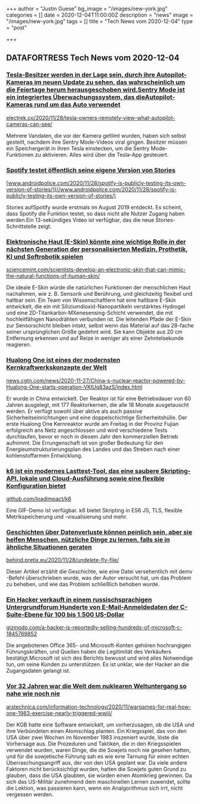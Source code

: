 +++
author = "Justin Guese"
bg_image = "/images/new-york.jpg"
categories = []
date = 2020-12-04T11:00:00Z
description = "news"
image = "/images/new-york.jpg"
tags = []
title = "Tech News vom 2020-12-04"
type = "post"

+++

        
## DATAFORTRESS Tech News vom 2020-12-04



### [Tesla-Besitzer werden in der Lage sein, durch ihre Autopilot-Kameras im neuen Update zu sehen, das wahrscheinlich um die Feiertage herum herausgeschoben wird.Sentry Mode ist ein integriertes Überwachungssystem, das dieAutopilot-Kameras rund um das Auto verwendet](//electrek.co/2020/11/28/tesla-owners-remotely-view-what-autopilot-cameras-can-see/)


[electrek.co/2020/11/28/tesla-owners-remotely-view-what-autopilot-cameras-can-see/](//electrek.co/2020/11/28/tesla-owners-remotely-view-what-autopilot-cameras-can-see/)


Mehrere Vandalen, die vor der Kamera gefilmt wurden, haben sich selbst gestellt, nachdem ihre Sentry Mode-Videos viral gingen. Besitzer müssen ein Speichergerät in ihren Tesla einstecken, um die Sentry Mode-Funktionen zu aktivieren. Alles wird über die Tesla-App gesteuert.


### [Spotify testet öffentlich seine eigene Version von Stories](//www.androidpolice.com/2020/11/28/spotify-is-publicly-testing-its-own-version-of-stories/)


[www.androidpolice.com/2020/11/28/spotify-is-publicly-testing-its-own-version-of-stories/](//www.androidpolice.com/2020/11/28/spotify-is-publicly-testing-its-own-version-of-stories/)


Stories aufSpotify wurde erstmals im August 2019 entdeckt. Es scheint, dass Spotify die Funktion testet, so dass nicht alle Nutzer Zugang haben werden.Ein 13-sekündiges Video ist verfügbar, das die neue Stories-Schnittstelle zeigt.


### [Elektronische Haut (E-Skin) könnte eine wichtige Rolle in der nächsten Generation der personalisierten Medizin, Prothetik, KI und Softrobotik spielen](//sciencemint.com/scientists-develop-an-electronic-skin-that-can-mimic-the-natural-functions-of-human-skin/)


[sciencemint.com/scientists-develop-an-electronic-skin-that-can-mimic-the-natural-functions-of-human-skin/](//sciencemint.com/scientists-develop-an-electronic-skin-that-can-mimic-the-natural-functions-of-human-skin/)


Die ideale E-Skin würde die natürlichen Funktionen der menschlichen Haut nachahmen, wie z. B. Sensorik und Berührung, und gleichzeitig flexibel und haltbar sein. Ein Team von Wissenschaftlern hat eine haltbare E-Skin entwickelt, die ein mit Siliziumdioxid-Nanopartikeln verstärktes Hydrogel und eine 2D-Titankarbin-MXenesensing-Schicht verwendet, die mit hochleitfähigen Nanodrähten verbunden ist. Die leitenden Pfade der E-Skin zur Sensorschicht bleiben intakt, selbst wenn das Material auf das 28-fache seiner ursprünglichen Größe gedehnt wird. Sie kann Objekte aus 20 cm Entfernung erkennen und auf Reize in weniger als einer Zehntelsekunde reagieren.


### [Hualong One ist eines der modernsten Kernkraftwerkskonzepte der Welt](//news.cgtn.com/news/2020-11-27/China-s-nuclear-reactor-powered-by-Hualong-One-starts-operation-VKIUq83azS/index.html)


[news.cgtn.com/news/2020-11-27/China-s-nuclear-reactor-powered-by-Hualong-One-starts-operation-VKIUq83azS/index.html](//news.cgtn.com/news/2020-11-27/China-s-nuclear-reactor-powered-by-Hualong-One-starts-operation-VKIUq83azS/index.html)


Er wurde in China entwickelt. Der Reaktor ist für eine Betriebsdauer von 60 Jahren ausgelegt, mit 177 Reaktorkernen, die alle 18 Monate ausgetauscht werden. Er verfügt sowohl über aktive als auch passive Sicherheitseinrichtungen und eine doppelschichtige Sicherheitshülle. Der erste Hualong One Kernreaktor wurde am Freitag in der Provinz Fujian erfolgreich ans Netz angeschlossen und wird verschiedene Tests durchlaufen, bevor er noch in diesem Jahr den kommerziellen Betrieb aufnimmt. Die Errungenschaft ist von großer Bedeutung für den Energieumstrukturierungsplan des Landes und das Streben nach einer kohlenstoffarmen Entwicklung.


### [k6 ist ein modernes Lasttest-Tool, das eine saubere Skripting-API, lokale und Cloud-Ausführung sowie eine flexible Konfiguration bietet](//github.com/loadimpact/k6)


[github.com/loadimpact/k6](//github.com/loadimpact/k6)


Eine GIF-Demo ist verfügbar. k6 bietet Skripting in ES6 JS, TLS, flexible Metrikspeicherung und -visualisierung und mehr.


### [Geschichten über Datenverluste können peinlich sein, aber sie helfen Menschen, nützliche Dinge zu lernen, falls sie in ähnliche Situationen geraten](//behind.pretix.eu/2020/11/28/undelete-flv-file/)


[behind.pretix.eu/2020/11/28/undelete-flv-file/](//behind.pretix.eu/2020/11/28/undelete-flv-file/)


Dieser Artikel erzählt die Geschichte, wie eine Datei versehentlich mit demv -Befehl überschrieben wurde, was der Autor versucht hat, um das Problem zu beheben, und wie das Problem schließlich behoben wurde.


### [Ein Hacker verkauft in einem russischsprachigen Untergrundforum Hunderte von E-Mail-Anmeldedaten der C-Suite-Ebene für 100 bis 1.500 US-Dollar](//gizmodo.com/a-hacker-is-reportedly-selling-hundreds-of-microsoft-c-1845769852)


[gizmodo.com/a-hacker-is-reportedly-selling-hundreds-of-microsoft-c-1845769852](//gizmodo.com/a-hacker-is-reportedly-selling-hundreds-of-microsoft-c-1845769852)


Die angebotenen Office 365- und Microsoft-Konten gehören hochrangigen Führungskräften, und Quellen haben die Legitimität des Verkäufers bestätigt.Microsoft ist sich des Berichts bewusst und wird alles Notwendige tun, um seine Kunden zu unterstützen. Es ist unklar, wie der Hacker an die Zugangsdaten gelangt ist.


### [Vor 32 Jahren war die Welt dem nuklearen Weltuntergang so nahe wie noch nie](//arstechnica.com/information-technology/2020/11/wargames-for-real-how-one-1983-exercise-nearly-triggered-wwiii/)


[arstechnica.com/information-technology/2020/11/wargames-for-real-how-one-1983-exercise-nearly-triggered-wwiii/](//arstechnica.com/information-technology/2020/11/wargames-for-real-how-one-1983-exercise-nearly-triggered-wwiii/)


Der KGB hatte eine Software entwickelt, um vorherzusagen, ob die USA und ihre Verbündeten einen Atomschlag planten. Ein Kriegsspiel, das von den USA über zwei Wochen im November 1983 inszeniert wurde, löste die Vorhersage aus. Die Prozeduren und Taktiken, die in den Kriegsspielen verwendet wurden, waren Dinge, die die Sowjets noch nie gesehen hatten, und für die sowjetische Führung sah es wie eine Tarnung für einen echten Überraschungsangriff aus, der von den USA geplant war. Da viele andere Faktoren nicht berücksichtigt wurden, hatten die Sowjets guten Grund zu glauben, dass die USA glaubten, sie würden einen Atomkrieg gewinnen. Da sich das US-Militär zunehmend dem maschinellen Lernen zuwendet, sollte die Lektion, was passieren kann, wenn ein Analgorithmus sich irrt, nicht vergessen werden.